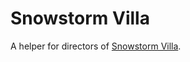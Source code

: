 # Snowstorm Villa

A helper for directors of [Snowstorm Villa](https://www.mistytown.cn/forum.php?mod=viewthread&tid=1147).
